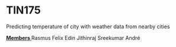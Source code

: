 # TIN175
Predicting temperature of city with weather data from nearby cities

<p>
<u><b> Members </b> </u>
Rasmus 
Felix
Edin
Jithinraj Sreekumar
André 

</p>
